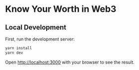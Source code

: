 # Know Your Worth in Web3
## Local Development

First, run the development server:

```bash
yarn install
yarn dev
```

Open [http://localhost:3000](http://localhost:3000) with your browser to see the result.
